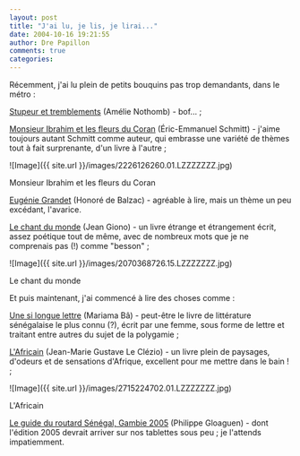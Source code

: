 ```yaml
---
layout: post
title: "J'ai lu, je lis, je lirai..."
date: 2004-10-16 19:21:55
author: Dre Papillon
comments: true
categories: 
---
```



Récemment, j'ai lu plein de petits bouquins pas trop demandants, dans le métro :

[Stupeur et tremblements](http://www.amazon.ca/exec/obidos/ASIN/2226109501/qid=1097551576/sr=1-1/ref=sr_1_0_1/702-9509863-2827265) (Amélie Nothomb) - bof... ;

[Monsieur Ibrahim et les fleurs du Coran](http://www.amazon.ca/exec/obidos/ASIN/2226126260/qid=1097551548/sr=1-2/ref=sr_1_0_2/702-9509863-2827265) (Éric-Emmanuel Schmitt) - j'aime toujours autant Schmitt comme auteur, qui embrasse une variété de thèmes tout à fait surprenante, d'un livre à l'autre ;

![Image]({{ site.url }}/images/2226126260.01.LZZZZZZZ.jpg)
<div class="photoattrib">Monsieur Ibrahim et les fleurs du Coran</div>



[Eugénie Grandet](http://www.amazon.ca/exec/obidos/ASIN/2253003867/qid=1097551458/sr=1-2/ref=sr_1_0_2/702-9509863-2827265) (Honoré de Balzac) - agréable à lire, mais un thème un peu excédant, l'avarice.

[Le chant du monde](http://www.amazon.ca/exec/obidos/ASIN/2070368726/qid=1097551505/sr=1-1/ref=sr_1_0_1/702-9509863-2827265) (Jean Giono) - un livre étrange et étrangement écrit, assez poétique tout de même, avec de nombreux mots que je ne comprenais pas (!) comme "besson" ;

![Image]({{ site.url }}/images/2070368726.15.LZZZZZZZ.jpg)
<div class="photoattrib">Le chant du monde</div>



Et puis maintenant, j'ai commencé à lire des choses comme :

[Une si longue lettre](http://www.amazon.ca/exec/obidos/ASIN/2842612892/qid=1097551431/sr=1-1/ref=sr_1_0_1/702-9509863-2827265) (Mariama Bâ) - peut-être le livre de littérature sénégalaise le plus connu (?), écrit par une femme, sous forme de lettre et traitant entre autres du sujet de la polygamie ;

[L'Africain](http://www.amazon.ca/exec/obidos/ASIN/2715224702/qid%3D1097551408/702-9509863-2827265) (Jean-Marie Gustave Le Clézio) - un livre plein de paysages, d'odeurs et de sensations d'Afrique, excellent pour me mettre dans le bain ! ;

![Image]({{ site.url }}/images/2715224702.01.LZZZZZZZ.jpg)
<div class="photoattrib">L'Africain</div>



[Le guide du routard Sénégal, Gambie 2005](http://www.amazon.fr/exec/obidos/ASIN/2012401341/qid=1097551321/sr=1-1/ref=sr_1_8_1/402-8973108-8146515) (Philippe Gloaguen) - dont l'édition 2005 devrait arriver sur nos tablettes sous peu ; je l'attends impatiemment.